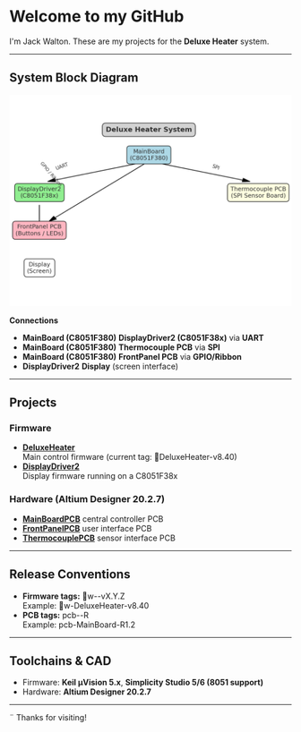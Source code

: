 ﻿# Welcome to my GitHub

I'm Jack Walton. These are my projects for the **Deluxe Heater** system.

---

## System Block Diagram

![Block Diagram](docs/deluxe_heater_block_diagram.png)

**Connections**
- **MainBoard (C8051F380)** **DisplayDriver2 (C8051F38x)** via **UART**
- **MainBoard (C8051F380)**  **Thermocouple PCB** via **SPI**
- **MainBoard (C8051F380)** **FrontPanel PCB** via **GPIO/Ribbon**
- **DisplayDriver2**  **Display** (screen interface)

---

## Projects

### Firmware
- [**DeluxeHeater**](https://github.com/jwalton49/DeluxeHeater)  
  Main control firmware (current tag: DeluxeHeater-v8.40)
- [**DisplayDriver2**](https://github.com/jwalton49/DisplayDriver2)  
  Display firmware running on a C8051F38x

### Hardware (Altium Designer 20.2.7)
- [**MainBoardPCB**](https://github.com/jwalton49/MainBoardPCB) central controller PCB  
- [**FrontPanelPCB**](https://github.com/jwalton49/FrontPanelPCB)  user interface PCB  
- [**ThermocouplePCB**](https://github.com/jwalton49/ThermocouplePCB) sensor interface PCB

---

## Release Conventions
- **Firmware tags:** w-<project>-vX.Y.Z  
  Example: w-DeluxeHeater-v8.40
- **PCB tags:** pcb-<board>-R<rev>  
  Example: pcb-MainBoard-R1.2

---

##  Toolchains & CAD
- Firmware: **Keil µVision 5.x**, **Simplicity Studio 5/6 (8051 support)**  
- Hardware: **Altium Designer 20.2.7**

---

¨ Thanks for visiting!
